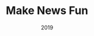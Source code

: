 ---
layout: ../../layouts/ProjectPage.astro
title: Make News Fun
roles: ["Fontend", "Backend", "Designer"]
date: 2019
tech: ["React", "Socket.io","Sqlite3", "Node", "Python"]
summary: A website where users could simultanously move words from the news around in order to create new sentences, and save for all user to see. 
shortText: This was my master thesis project. Basically I wanted to create an online cooperative version of 'magnetic poetry' based on recent news, as a tool for critiquing society
cover: "udvist"
applinks: 
  - name: "Make News Fun"
    link: "https://www.makenews.fun"

mainMediaName: Someone using makenewsfun online
mainMediaLink: "https://www.youtube.com/watch?v=pAdEDc6Jkug"
mainMediaType: "youtube"

media:
  - text: "I created a lot of animations this game. Most of the animations are looping, as they are there wile the player figures out what to do."
    paths: [ "SimonWizard", "simongif", "benjamin_shuttle"]

---